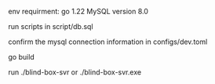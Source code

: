 env requirment:
go 1.22
MySQL version 8.0

run scripts in script/db.sql

confirm the mysql connection information in configs/dev.toml

go build

run ./blind-box-svr  or ./blind-box-svr.exe
